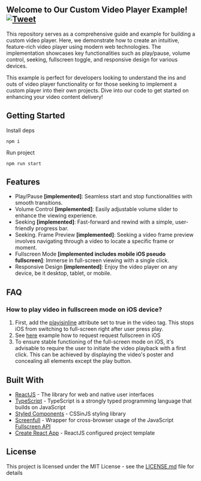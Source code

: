 ## Welcome to Our Custom Video Player Example! [![Tweet](https://img.shields.io/twitter/url/http/shields.io.svg?style=social)](https://twitter.com/intent/tweet?text=React%20Custom%20Video%20Player%20Example&url=https://github.com/ByMarsel/videoplayer-example)

This repository serves as a comprehensive guide and example for building a custom video player. Here, we demonstrate how to create an intuitive, feature-rich video player using modern web technologies. The implementation showcases key functionalities such as play/pause, volume control, seeking, fullscreen toggle, and responsive design for various devices.

This example is perfect for developers looking to understand the ins and outs of video player functionality or for those seeking to implement a custom player into their own projects. Dive into our code to get started on enhancing your video content delivery! 

## Getting Started

Install deps
```
npm i
```

Run project

```
npm run start 
```

## Features
- Play/Pause **[implemented]**: Seamless start and stop functionalities with smooth transitions.
- Volume Control **[implemented]**: Easily adjustable volume slider to enhance the viewing experience.
- Seeking **[implemented]**: Fast-forward and rewind with a simple, user-friendly progress bar.
- Seeking. Frame Preview **[implemented]**: Seeking a video frame preview involves navigating through a video to locate a specific frame or moment.
- Fullscreen Mode **[implemented includes mobile iOS pseudo fullscreen]**: Immerse in full-screen viewing with a single click.
- Responsive Design **[implemented]**: Enjoy the video player on any device, be it desktop, tablet, or mobile.

## FAQ

### How to play video in fullscreen mode on iOS device?
1. First, add the [playisinline](https://developer.mozilla.org/en-US/docs/Web/HTML/Element/video#playsinline) attribute set to true in the video tag. This stops iOS from switching to full-screen right after user press play.
2. See [here](https://github.com/ByMarsel/videoplayer-example/blob/b755f5cc71e1641860d3d8bf84f639bc0b96fdf4/src/components/player/Player.tsx#L95) example how to request request fullscreen in iOS 
3. To ensure stable functioning of the full-screen mode on iOS, it's advisable to require the user to initiate the video playback with a first click. This can be achieved by displaying the video's poster and concealing all elements except the play button.


## Built With
- [ReactJS](https://react.dev/) - The library for web and native user interfaces
- [TypeScript](https://typescriptlang.org) - TypeScript is a strongly typed programming language that builds on JavaScript
- [Styled Components](https://styled-components.com) - CSSinJS styling library
- [Screenfull](https://github.com/sindresorhus/screenfull) - Wrapper for cross-browser usage of the JavaScript [Fullscreen API](https://developer.mozilla.org/en-US/docs/Web/API/Fullscreen_API)
- [Create React App](https://create-react-app.dev/) - ReactJS configured project template

## License
This project is licensed under the MIT License - see the [LICENSE.md](https://github.com/ByMarsel/videoplayer-example/blob/main/LICENSE) file for details


